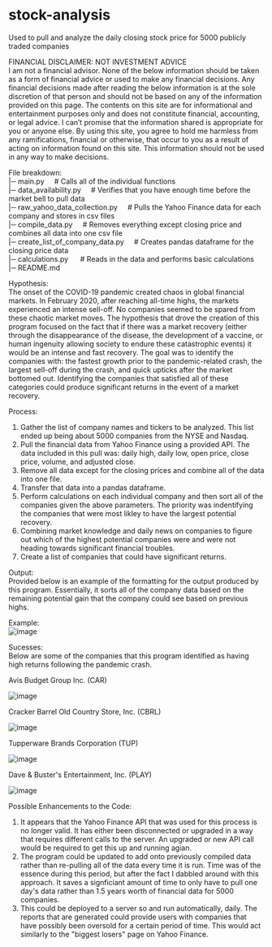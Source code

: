 # stock-analysis
Used to pull and analyze the daily closing stock price for 5000 publicly traded companies

FINANCIAL DISCLAIMER: NOT INVESTMENT ADVICE <br />
I am not a financial advisor. None of the below information should be taken as a form of financial advice or used to make any financial decisions. Any financial decisions made after reading the below information is at the sole discretion of that person and should not be based on any of the information provided on this page. The contents on this site are for informational and entertainment purposes only and does not constitute financial, accounting, or legal advice. I can’t promise that the information shared is appropriate for you or anyone else. By using this site, you agree to hold me harmless from any ramifications, financial or otherwise, that occur to you as a result of acting on information found on this site. This information should not be used in any way to make decisions. 

File breakdown: <br />
|─ main.py                        &nbsp;&nbsp;&nbsp;&nbsp;# Calls all of the individual functions <br />
|─ data_availability.py           &nbsp;&nbsp;&nbsp;&nbsp;# Verifies that you have enough time before the market bell to pull data <br />
|─ raw_yahoo_data_collection.py   &nbsp;&nbsp;&nbsp;&nbsp;# Pulls the Yahoo Finance data for each company and stores in csv files <br />
|─ compile_data.py                &nbsp;&nbsp;&nbsp;&nbsp;# Removes everything except closing price and combines all data into one csv file <br />
|─ create_list_of_company_data.py &nbsp;&nbsp;&nbsp;&nbsp;# Creates pandas dataframe for the closing price data <br />
|─ calculations.py                &nbsp;&nbsp;&nbsp;&nbsp; # Reads in the data and performs basic calculations <br />
|─ README.md <br />

Hypothesis:<br />
The onset of the COVID-19 pandemic created chaos in global financial markets. In February 2020, after reaching all-time highs, the markets experienced an intense sell-off. No companies seemed to be spared from these chaotic market moves. The hypothesis that drove the creation of this program focused on the fact that if there was a market recovery (either through the disappearance of the disease, the development of a vaccine, or human ingenuity allowing society to endure these catastrophic events) it would be an intense and fast recovery. The goal was to identify the companies with: the fastest growth prior to the pandemic-related crash, the largest sell-off during the crash, and quick upticks after the market bottomed out. Identifying the companies that satisfied all of these categories could produce significant returns in the event of a market recovery.

Process: <br />
1) Gather the list of company names and tickers to be analyzed. This list ended up being about 5000 companies from the NYSE and Nasdaq.
2) Pull the financial data from Yahoo Finance using a provided API. The data included in this pull was: daily high, daily low, open price, close price, volume, and adjusted close.
3) Remove all data except for the closing prices and combine all of the data into one file.
4) Transfer that data into a pandas dataframe.
5) Perform calculations on each individual company and then sort all of the companies given the above parameters. The priority was indentifying the companies that were most likley to have the largest potential recovery. 
6) Combining market knowledge and daily news on companies to figure out which of the highest potential companies were and were not heading towards significant financial troubles.
7) Create a list of companies that could have significant returns.

Output:<br />
Provided below is an example of the formatting for the output produced by this program. Essentially, it sorts all of the company data based on the remaining potential gain that the company could see based on previous highs.

Example: <br />
![image](https://user-images.githubusercontent.com/41634809/129383877-fb09169d-2921-483b-bd42-67840d503d9d.png)

Sucesses: <br />
Below are some of the companies that this program identified as having high returns following the pandemic crash.

Avis Budget Group Inc. (CAR)

![image](https://user-images.githubusercontent.com/41634809/129396589-32745a31-6df9-4bcc-97f0-be16d9bdb356.png)

Cracker Barrel Old Country Store, Inc. (CBRL)

![image](https://user-images.githubusercontent.com/41634809/129396701-a3fe2980-82e1-4279-8af3-3c1229b28f66.png)

Tupperware Brands Corporation (TUP)

![image](https://user-images.githubusercontent.com/41634809/129396967-655403c4-4ed5-4cf4-8df2-83f25536d48c.png)

Dave & Buster's Entertainment, Inc. (PLAY)

![image](https://user-images.githubusercontent.com/41634809/129397069-b9f1b7a8-08d7-4ec5-b567-d194071e7354.png)


Possible Enhancements to the Code:
1) It appears that the Yahoo Finance API that was used for this process is no longer valid. It has either been disconnected or upgraded in a way that requires different calls to the server. An upgraded or new API call would be required to get this up and running agian.
2) The program could be updated to add onto previously compiled data rather than re-pulling all of the data every time it is run. Time was of the essence during this period, but after the fact I dabbled around with this approach. It saves a signficiant amount of time to only have to pull one day's data rather than 1.5 years worth of financial data for 5000 companies.
3) This could be deployed to a server so and run automatically, daily. The reports that are generated could provide users with companies that have possibly been oversold for a certain period of time. This would act similarly to the "biggest losers" page on Yahoo Finance. 



